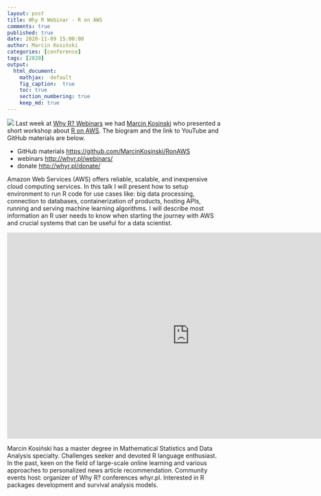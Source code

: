 ```yaml
---
layout: post
title: Why R Webinar - R on AWS
comments: true
published: true
date: 2020-11-09 15:00:00
author: Marcin Kosiński
categories: [conference]
tags: [2020]
output:
  html_document:
    mathjax:  default
    fig_caption:  true
    toc: true
    section_numbering: true
    keep_md: true
---
```


<img src="/foundation/images/fulls/webinars/marcin.jpg" class="fit image"> Last week at [Why R? Webinars](http://whyr.pl) we had [Marcin Kosinski](https://r-addict.com) who presented a short workshop about [R on AWS](https://youtu.be/h6FiLrZfI-8). The biogram and the link to YouTube and GitHub materials are below.

- GitHub materials https://github.com/MarcinKosinski/RonAWS
- webinars http://whyr.pl/webinars/
- donate http://whyr.pl/donate/

Amazon Web Services (AWS) offers reliable, scalable, and inexpensive cloud computing services. In this talk I will present how to setup environment to run R code for use cases like: big data processing, connection to databases, containerization of products, hosting APIs, running and serving machine learning algorithms. I will describe most information an R user needs to know when starting the journey with AWS and crucial systems that can be useful for a data scientist.

<iframe width="850" height="480" src="https://www.youtube.com/embed/h6FiLrZfI-8" frameborder="0" allow="accelerometer; autoplay; clipboard-write; encrypted-media; gyroscope; picture-in-picture" allowfullscreen></iframe>

Marcin Kosiński has a master degree in Mathematical Statistics and Data Analysis specialty. Challenges seeker and devoted R language enthusiast. In the past, keen on the field of large-scale online learning and various approaches to personalized news article recommendation. Community events host: organizer of Why R? conferences whyr.pl. Interested in R packages development and survival analysis models. 
